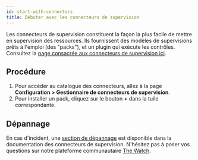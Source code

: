 ```yaml
---
id: start-with-connectors
title: Débuter avec les connecteurs de supervision
---
```


Les connecteurs de supervision constituent la façon la plus facile de mettre en supervision des ressources. Ils fournissent des modèles de supervisions prêts à l'emploi (des "packs"), et un plugin qui exécute les contrôles. Consultez la [page consacrée aux connecteurs de supervision ici](../monitoring/pluginpacks.md).

## Procédure

1. Pour accéder au catalogue des connecteurs, allez à la page **Configuration > Gestionnaire de connecteurs de supervision**.
2. Pour installer un pack, cliquez sur le bouton **+** dans la tuile correspondante.

## Dépannage

En cas d'incident, une [section de dépannage](/pp/integrations/plugin-packs/getting-started/how-to-guides/troubleshooting-plugins/) est disponible dans la documentation des connecteurs de supervision. N'hésitez pas à poser vos questions sur notre plateforme communautaire [The Watch](https://thewatch.centreon.com/).

